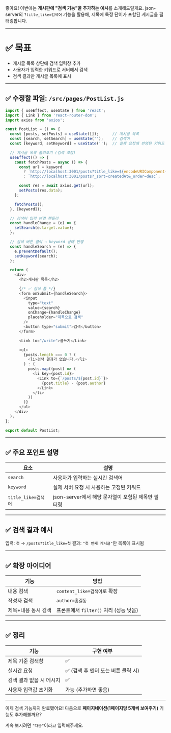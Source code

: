 좋아요! 이번에는 **게시판에 "검색 기능"을 추가하는 예시**를 소개해드릴게요.
json-server의 `?title_like=검색어` 기능을 활용해, 제목에 특정 단어가 포함된 게시글을 필터링합니다.

---

# ✅ 목표

* 게시글 목록 상단에 검색 입력창 추가
* 사용자가 입력한 키워드로 서버에서 검색
* 검색 결과만 게시글 목록에 표시

---

## ✅ 수정할 파일: `/src/pages/PostList.js`

```js
import { useEffect, useState } from 'react';
import { Link } from 'react-router-dom';
import axios from 'axios';

const PostList = () => {
  const [posts, setPosts] = useState([]);      // 게시글 목록
  const [search, setSearch] = useState('');    // 검색어
  const [keyword, setKeyword] = useState('');  // 실제 요청에 반영된 키워드

  // 게시글 목록 불러오기 (검색 포함)
  useEffect(() => {
    const fetchPosts = async () => {
      const url = keyword
        ? `http://localhost:3001/posts?title_like=${encodeURIComponent(keyword)}&_sort=createdAt&_order=desc`
        : `http://localhost:3001/posts?_sort=createdAt&_order=desc`;

      const res = await axios.get(url);
      setPosts(res.data);
    };

    fetchPosts();
  }, [keyword]);

  // 검색어 입력 변경 핸들러
  const handleChange = (e) => {
    setSearch(e.target.value);
  };

  // 검색 버튼 클릭 → keyword 상태 반영
  const handleSearch = (e) => {
    e.preventDefault();
    setKeyword(search);
  };

  return (
    <div>
      <h2>게시판 목록</h2>

      {/* ✅ 검색 폼 */}
      <form onSubmit={handleSearch}>
        <input
          type="text"
          value={search}
          onChange={handleChange}
          placeholder="제목으로 검색"
        />
        <button type="submit">검색</button>
      </form>

      <Link to="/write">글쓰기</Link>

      <ul>
        {posts.length === 0 ? (
          <li>검색 결과가 없습니다.</li>
        ) : (
          posts.map((post) => (
            <li key={post.id}>
              <Link to={`/posts/${post.id}`}>
                {post.title} - {post.author}
              </Link>
            </li>
          ))
        )}
      </ul>
    </div>
  );
};

export default PostList;
```

---

## ✅ 주요 포인트 설명

| 요소               | 설명                                |
| ---------------- | --------------------------------- |
| `search`         | 사용자가 입력하는 실시간 검색어                 |
| `keyword`        | 실제 서버 요청 시 사용하는 고정된 키워드           |
| `title_like=검색어` | json-server에서 해당 문자열이 포함된 제목만 필터링 |

---

## ✅ 검색 결과 예시

입력: `첫` → `/posts?title_like=첫`
결과: `"첫 번째 게시글"`만 목록에 표시됨

---

## ✅ 확장 아이디어

| 기능          | 방법                          |
| ----------- | --------------------------- |
| 내용 검색       | `content_like=검색어`로 확장      |
| 작성자 검색      | `author=홍길동`                |
| 제목+내용 동시 검색 | 프론트에서 `filter()` 처리 (성능 낮음) |

---

## ✅ 정리

| 기능             | 구현 여부                  |
| -------------- | ---------------------- |
| 제목 기준 검색창      | ✅                      |
| 실시간 요청         | ✅ (검색 후 엔터 또는 버튼 클릭 시) |
| 검색 결과 없을 시 메시지 | ✅                      |
| 사용자 입력값 초기화    | 가능 (추가하면 좋음)           |

---

이제 검색 기능까지 완료됐어요!
다음으로 **페이지네이션(1페이지당 5개씩 보여주기)** 기능도 추가해볼까요?

계속 보시려면 `"다음"`이라고 입력해주세요.
